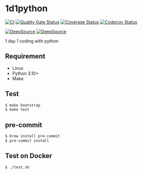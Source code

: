 # 1d1python

[![CI](https://github.com/zrma/1d1python/workflows/CI/badge.svg)](https://github.com/zrma/1d1python/actions)
[![Quality Gate Status](https://sonarcloud.io/api/project_badges/measure?project=1d1python&metric=alert_status)](https://sonarcloud.io/dashboard?id=1d1python)
[![Coverage Status](https://coveralls.io/repos/github/zrma/1d1python/badge.svg?branch=master)](https://coveralls.io/github/zrma/1d1python?branch=master)
[![Codecov Status](https://codecov.io/gh/zrma/1d1python/branch/master/graphs/badge.svg)](https://codecov.io/gh/zrma/1d1python)

[![DeepSource](https://deepsource.io/gh/zrma/1d1python.svg/?label=active+issues&show_trend=true)](https://deepsource.io/gh/zrma/1d1python/?ref=repository-badge)
[![DeepSource](https://deepsource.io/gh/zrma/1d1python.svg/?label=resolved+issues&show_trend=true)](https://deepsource.io/gh/zrma/1d1python/?ref=repository-badge)

1 day 1 coding with python

## Requirement

- Linux
- Python 3.10+
- Make

## Test

```bash
$ make bootstrap
$ make test
```

## pre-commit

```bash
$ brew install pre-commit
$ pre-commit install
```

## Test on Docker

```bash
$ ./test.sh
```
